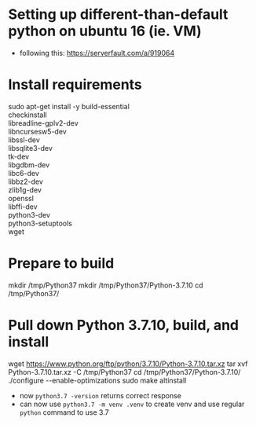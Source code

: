 # Setting up different-than-default python on ubuntu 16 (ie. VM)
- following this: https://serverfault.com/a/919064

# Install requirements
sudo apt-get install -y build-essential \
checkinstall \
libreadline-gplv2-dev \
libncursesw5-dev \
libssl-dev \
libsqlite3-dev \
tk-dev \
libgdbm-dev \
libc6-dev \
libbz2-dev \
zlib1g-dev \
openssl \
libffi-dev \
python3-dev \
python3-setuptools \
wget

# Prepare to build
mkdir /tmp/Python37
mkdir /tmp/Python37/Python-3.7.10
cd /tmp/Python37/

# Pull down Python 3.7.10, build, and install
wget https://www.python.org/ftp/python/3.7.10/Python-3.7.10.tar.xz
tar xvf Python-3.7.10.tar.xz -C /tmp/Python37
cd /tmp/Python37/Python-3.7.10/
./configure --enable-optimizations
sudo make altinstall

- now `python3.7 -version` returns correct response
- can now use `python3.7 -m venv .venv` to create venv and use regular `python` command to use 3.7


